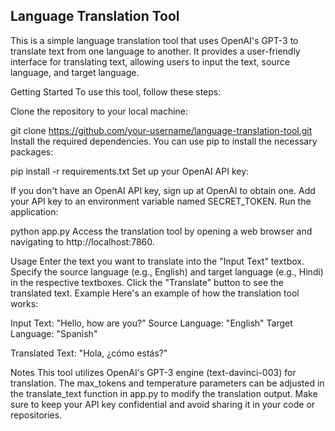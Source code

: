 ## Language Translation Tool
This is a simple language translation tool that uses OpenAI's GPT-3 to translate text from one language to another. It provides a user-friendly interface for translating text, allowing users to input the text, source language, and target language.

Getting Started
To use this tool, follow these steps:

Clone the repository to your local machine:


git clone https://github.com/your-username/language-translation-tool.git
Install the required dependencies. You can use pip to install the necessary packages:


pip install -r requirements.txt
Set up your OpenAI API key:

If you don't have an OpenAI API key, sign up at OpenAI to obtain one.
Add your API key to an environment variable named SECRET_TOKEN.
Run the application:


python app.py
Access the translation tool by opening a web browser and navigating to http://localhost:7860.

Usage
Enter the text you want to translate into the "Input Text" textbox.
Specify the source language (e.g., English) and target language (e.g., Hindi) in the respective textboxes.
Click the "Translate" button to see the translated text.
Example
Here's an example of how the translation tool works:

Input Text: "Hello, how are you?"
Source Language: "English"
Target Language: "Spanish"

Translated Text: "Hola, ¿cómo estás?"

Notes
This tool utilizes OpenAI's GPT-3 engine (text-davinci-003) for translation.
The max_tokens and temperature parameters can be adjusted in the translate_text function in app.py to modify the translation output.
Make sure to keep your API key confidential and avoid sharing it in your code or repositories.
